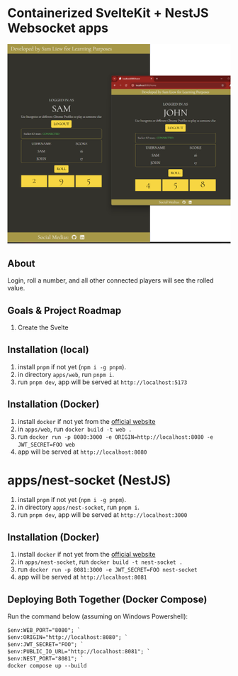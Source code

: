 # Containerized SvelteKit + NestJS Websocket apps

![1](/screenshots/1.png)

## About

Login, roll a number, and all other connected players will see the rolled value.

## Goals & Project Roadmap

1. Create the Svelte

## Installation (local)

1. install `pnpm` if not yet (`npm i -g pnpm`).
2. in directory `apps/web`, run `pnpm i`.
3. run `pnpm dev`, app will be served at `http://localhost:5173`

## Installation (Docker)

1. install `docker` if not yet from the [official website](https://www.docker.com/products/docker-desktop)
2. in `apps/web`, run `docker build -t web .`
3. run `docker run -p 8080:3000 -e ORIGIN=http://localhost:8080 -e JWT_SECRET=FOO web`
4. app will be served at `http://localhost:8080`

# apps/nest-socket (NestJS)

1. install `pnpm` if not yet (`npm i -g pnpm`).
2. in directory `apps/nest-socket`, run `pnpm i`.
3. run `pnpm dev`, app will be served at `http://localhost:3000`

## Installation (Docker)

1. install `docker` if not yet from the [official website](https://www.docker.com/products/docker-desktop)
2. in `apps/nest-socket`, run `docker build -t nest-socket .`
3. run `docker run -p 8081:3000 -e JWT_SECRET=FOO nest-socket`
4. app will be served at `http://localhost:8081`

## Deploying Both Together (Docker Compose)

Run the command below (assuming on Windows Powershell):

```
$env:WEB_PORT="8080"; `
$env:ORIGIN="http://localhost:8080"; `
$env:JWT_SECRET="FOO"; `
$env:PUBLIC_IO_URL="http://localhost:8081"; `
$env:NEST_PORT="8081"; `
docker compose up --build
```
